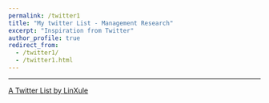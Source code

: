```yaml
---
permalink: /twitter1
title: "My twitter List - Management Research"
excerpt: "Inspiration from Twitter"
author_profile: true
redirect_from:
  - /twitter1/
  - /twitter1.html
---
```

------
<a class="twitter-timeline" href="https://twitter.com/LinXule/lists/mgmtresearch?ref_src=twsrc%5Etfw">A Twitter List by LinXule</a> <script async src="https://platform.twitter.com/widgets.js" charset="utf-8"></script>
